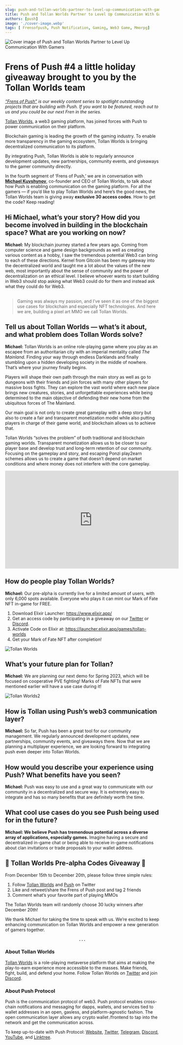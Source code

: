```yaml
---
slug: push-and-tollan-worlds-partner-to-level-up-communication-with-gamers
title: Push and Tollan Worlds Partner to Level Up Communication With Gamers
authors: [push]
image: './cover-image.webp'
tags: [ Frensofpush, Push Notification, Gaming, Web3 Game, Mmorpg]
---
```



![Cover image of Push and Tollan Worlds Partner to Level Up Communication With Gamers](./cover-image.webp)

<!--customheaderpoint-->
# Frens of Push #4 a little holiday giveaway brought to you by the Tollan Worlds team

<i><a href="https://medium.com/push-protocol/tagged/frensofpush">“Frens of Push”</a> is our weekly content series to spotlight outstanding projects that are building with Push. If you want to be featured, reach out to us and you could be our next Fren in the series.</i>

<!--truncate-->

[Tollan Worlds](https://medium.com/u/5afd7b03aba2?source=post_page-----ba3f9697523--------------------------------), a web3 gaming platform, has joined forces with Push to power communication on their platform.

Blockchain gaming is leading the growth of the gaming industry. To enable more transparency in the gaming ecosystem, Tollan Worlds is bringing decentralized communication to its platform.

By integrating Push, Tollan Worlds is able to regularly announce development updates, new partnerships, community events, and giveaways to the gamer community directly.

In the fourth segment of ‘Frens of Push,’ we are in conversation with <a href="https://twitter.com/im_mkx"><b>Michael Kuvshynov</b></a>, co-founder and CEO of Tollan Worlds, to talk about how Push is enabling communication on the gaming platform. For all the gamers — if you’d like to play Tollan Worlds and here’s the good news, the Tollan Worlds team is giving away <b>exclusive 30 access codes</b>. How to get the code? Keep reading!

## Hi Michael, what’s your story? How did you become involved in building in the blockchain space? What are you working on now?
<b>Michael:</b> My blockchain journey started a few years ago. Coming from computer science and game design backgrounds as well as creating various content as a hobby, I saw the tremendous potential Web3 can bring to each of these directions. Kernel from Gitcoin has been my gateway into the decentralized world and taught me a lot about the values of the new web, most importantly about the sense of community and the power of decentralization on an ethical level. I believe whoever wants to start building in Web3 should stop asking what Web3 could do for them and instead ask what they could do for Web3.<br/><br/>

<blockquote>Gaming was always my passion, and I’ve seen it as one of the biggest use cases for blockchain and especially NFT technologies. And here we are, building a pixel art MMO we call Tollan Worlds.</blockquote>

## Tell us about Tollan Worlds — what’s it about, and what problem does Tollan Words solve?
<b>Michael:</b> Tollan Worlds is an online role-playing game where you play as an escapee from an authoritarian city with an imperial mentality called <i>The Mainland</i>. Finding your way through endless Darklands and finally stumbling upon a hidden developing society in the middle of nowhere. That’s where your journey finally begins.

Players will shape their own path through the main story as well as go to dungeons with their friends and join forces with many other players for massive boss fights. They can explore the vast world where each new place brings new creatures, stories, and unforgettable experiences while being determined to the main objective of defending their new home from the ubiquitous forces of The Mainland.

Our main goal is not only to create great gameplay with a deep story but also to create a fair and transparent monetization model while also putting players in charge of their game world, and blockchain allows us to achieve that.

Tollan Worlds “solves the problem” of both traditional and blockchain gaming worlds. Transparent monetization allows us to be closer to our player base and develop trust and long-term retention of our community. Focusing on the gameplay and story, and escaping Ponzi play2earn schemes allows us to create a game that doesn’t depend on market conditions and where money does not interfere with the core gameplay.

<iframe width="567" height="319" src="https://www.youtube.com/embed/MOJ4hSdbiD0" title="Tollan Worlds: The First Adventure Teaser" frameborder="0" allow="accelerometer; autoplay; clipboard-write; encrypted-media; gyroscope; picture-in-picture; web-share" allowfullscreen></iframe>

## How do people play Tollan Worlds?
<b>Michael:</b> Our pre-alpha is currently live for a limited amount of users, with only 6,000 spots available. Everyone who plays it can mint our Mark of Fate NFT in-game for FREE.

1. Download Elixir Launcher: https://www.elixir.app/
2. Get an access code by participating in a giveaway on our [Twitter](https://twitter.com/TollanWorlds) or [Discord](https://twitter.com/TollanWorlds).
3. Activate Code on Elixir at: https://launcher.elixir.app/games/tollan-worlds
4. Get your Mark of Fate NFT after completion!

![Tollan Worlds](./image-1.png)

## What’s your future plan for Tollan?
<b>Michael:</b> We are planning our next demo for Spring 2023, which will be focused on cooperative PVE fighting! Marks of Fate NFTs that were mentioned earlier will have a use case during it!

![Tollan Worlds2](./image-2.webp)

## How is Tollan using Push’s web3 communication layer?
<b>Michael:</b> So far, Push has been a great tool for our community management. We regularly announced development updates, new partnerships, community events, and giveaways there. Now that we are planning a multiplayer experience, we are looking forward to integrating push even deeper into Tollan Worlds.

## How would you describe your experience using Push? What benefits have you seen?
<b>Michael:</b> Push was easy to use and a great way to communicate with our community in a decentralized and secure way. It is extremely easy to integrate and has so many benefits that are definitely worth the time.

## What cool use cases do you see Push being used for in the future?
<b>Michael: We believe Push has tremendous potential across a diverse array of applications, especially games.</b> Imagine having a secure and decentralized in-game chat or being able to receive in-game notifications about clan invitations or trade proposals to your wallet address.

## 🎁 Tollan Worlds Pre-alpha Codes Giveaway 🎁
From December 15th to December 20th, please follow three simple rules:

1. Follow [Tollan Worlds](https://twitter.com/TollanWorlds) and [Push](https://twitter.com/TollanWorlds) on Twitter
3. Like and retweet/share the Frens of Push post and tag 2 friends
3. Comment what’s your favorite part of playing MMOs

The Tollan Worlds team will randomly choose 30 lucky winners after December 20th!

We thank Michael for taking the time to speak with us. We’re excited to keep enhancing communication on Tollan Worlds and empower a new generation of gamers together.

<center><b>.  .  .</b></center>

### About Tollan Worlds
[Tollan Worlds](https://tollanworlds.com/) is a role-playing metaverse platform that aims at making the play-to-earn experience more accessible to the masses. Make friends, fight, build, and defend your home. Follow Tollan Worlds on [Twitter](https://twitter.com/TollanWorlds) and join [Discord](https://discord.com/invite/tollan).

### About Push Protocol

Push is the communication protocol of web3. Push protocol enables cross-chain notifications and messaging for dapps, wallets, and services tied to wallet addresses in an open, gasless, and platform-agnostic fashion. The open communication layer allows any crypto wallet /frontend to tap into the network and get the communication across.

To keep up-to-date with Push Protocol: [Website](https://push.org/), [Twitter](https://twitter.com/pushprotocol), [Telegram](https://t.me/epnsproject), [Discord](https://discord.gg/pushprotocol), [YouTube](https://www.youtube.com/c/EthereumPushNotificationService), and [Linktree](https://linktr.ee/pushprotocol).
